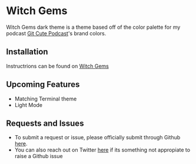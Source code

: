 # Witch Gems
Witch Gems dark theme is a theme based off of the color palette for my podcast <a href="">Git Cute Podcast</a>'s brand colors.

## Installation
Instructrions can be found on <a href="">Witch Gems</a>

## Upcoming Features
* Matching Terminal theme
* Light Mode

## Requests and Issues
* To submit a request or issue, please officially submit through Github <a href="https://github.com/javawitch/witchgems-theme/issues">here</a>.
* You can also reach out on Twitter <a href="https://www.twitter.com/javavvitch">here</a> if its something not appropiate to raise a Github issue